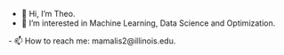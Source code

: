 - 👋 Hi, I’m Theo.
- 👀 I’m interested in Machine Learning, Data Science and Optimization.
<!-- - 🌱 I’m currently working on a personal project involving web-scrapping, NLP, data analysis and machine learning in Python. This project aims to analyze possible discrepancies between critic and user scores on sites such as Metacritic, and find the causes of such a discrepancy in critic and user scores, e.g., review "bombings" etc. --!>
- 📫 How to reach me: mamalis2@illinois.edu.
<!-- - 💞️ I’m looking to collaborate on ... -->

<!---
thm2/thm2 is a ✨ special ✨ repository because its `README.md` (this file) appears on your GitHub profile.
You can click the Preview link to take a look at your changes.
--->

